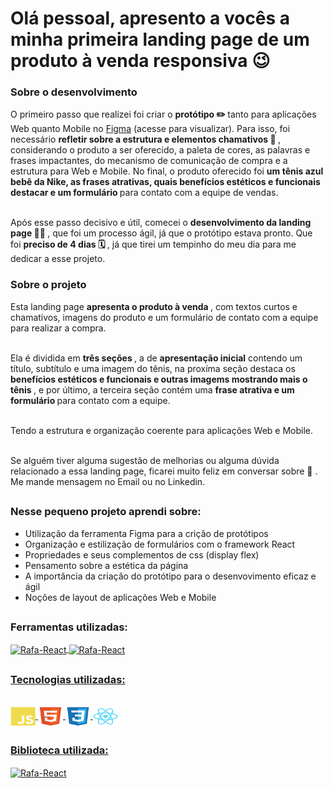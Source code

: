 <h1>Olá pessoal, apresento a vocês a <b>minha primeira landing page de um produto à venda responsiva </b>😉 </h1>

<h3>Sobre o desenvolvimento </h3>
  O primeiro passo que realizei foi criar o <b>protótipo ✏️ </b> tanto para aplicações Web quanto Mobile no <a href="https://www.figma.com/design/JAUp8l2pS6fgrGVPKhF8JO/Nike-Vendas--Landing-Page?node-id=0-53&t=erlU18dz2IvmEIIm-1">Figma</a> (acesse para visualizar). Para isso, foi necessário <b>refletir sobre a estrutura e elementos chamativos 💭 </b>, considerando o produto a ser oferecido, a paleta de cores, as palavras e frases impactantes, do mecanismo de comunicação de compra e a estrutura para Web e Mobile. No final, o produto oferecido foi <b>um tênis azul bebê da Nike, as frases atrativas, quais benefícios estéticos e funcionais destacar e um formulário </b> para contato com a equipe de vendas. <br><br>

  Após esse passo decisivo e útil, comecei o <b> desenvolvimento da landing page 👩‍💻 </b>, que foi um processo ágil, já que o protótipo estava pronto. Que foi <b>preciso de 4 dias 🗓️ </b>, já que tirei um tempinho do meu dia para me dedicar a esse projeto.

<h3> Sobre o projeto </h3>
  Esta landing page <b>apresenta o produto à venda </b>, com textos curtos e chamativos, imagens do produto e um formulário de contato com a equipe para realizar a compra. <br><br>

  Ela é dividida em <b>três seções </b>, a de <b>apresentação inicial</b> contendo um título, subtítulo e uma imagem do tênis, na proxíma seção destaca os <b>benefícios estéticos e funcionais e outras imagems mostrando mais o tênis </b>, e por último, a terceira seção contém uma <b>frase atrativa e um formulário </b>para contato com a equipe. <br><br>

  Tendo a estrutura e organização coerente para aplicações Web e Mobile. <br><br>

  Se alguém tiver alguma sugestão de melhorias ou alguma dúvida relacionado a essa landing page, ficarei muito feliz em conversar sobre 🥰 . Me mande mensagem no Email ou no Linkedin.
##

<h3>Nesse pequeno projeto aprendi sobre: </h3>

- Utilização da ferramenta Figma para a crição de protótipos
- Organização e estilização de formulários com o framework React
- Propriedades e seus complementos de css (display flex)
- Pensamento sobre a estética da página
- A importância da criação do protótipo para o desenvovimento eficaz e ágil
- Noções de layout de aplicações Web e Mobile
##

<h3>Ferramentas utilizadas:</h3>
<div>

  <a href="https://figma.com](https://code.visualstudio.com">
    <img align="center" alt="Rafa-React" height="30" width="37" src="https://img.icons8.com/?size=48&id=9OGIyU8hrxW5&format=png">
  <a href="https://figma.com">
    <img align="center" alt="Rafa-React" height="30" width="37" src="https://cdn.iconscout.com/icon/free/png-256/free-figma-10516008-8630394.png?f=webp">
</div>

##

<h3>Tecnologias utilizadas:</h3>
<div style="display: inline_block"><br>
  <img align="center" alt="Rafa-Js" height="30" width="40" src="https://raw.githubusercontent.com/devicons/devicon/master/icons/javascript/javascript-plain.svg">
  <img align="center" alt="Rafa-HTML" height="30" width="40" src="https://raw.githubusercontent.com/devicons/devicon/master/icons/html5/html5-original.svg">
  <img align="center" alt="Rafa-CSS" height="30" width="40" src="https://raw.githubusercontent.com/devicons/devicon/master/icons/css3/css3-original.svg">
  <img align="center" alt="Rafa-React" height="30" width="40" src="https://raw.githubusercontent.com/devicons/devicon/master/icons/react/react-original.svg">
</div>

##

<h3>Biblioteca utilizada:</h3>
<div>
  <a href="https://react-icons.github.io/react-icons/">
    <img align="center" alt="Rafa-React" height="30" width="30" src="https://raw.githubusercontent.com/react-icons/react-icons/master/react-icons.svg">
</a>

</div>
